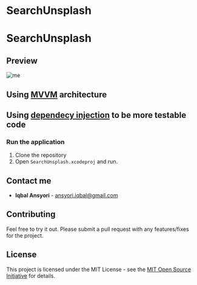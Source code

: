 # SearchUnsplash

# SearchUnsplash

## Preview
![me](https://github.com/iqbalansyor/SearchUnsplash/blob/main/preview.gif)

## Using [MVVM](https://www.objc.io/issues/13-architecture/mvvm/) architecture

## Using [dependecy injection](https://medium.com/ios-os-x-development/dependency-injection-in-swift-a959c6eee0ab) to be more testable code

### Run the application

1) Clone the repository
2) Open `SearchUnsplash.xcodeproj` and run.

## Contact me
* **Iqbal Ansyori** - [ansyori.iqbal@gmail.com](mailto:ansyori.iqbal@gmail.com)

## Contributing
Feel free to try it out. Please submit a pull request with any features/fixes for the project.

## License
This project is licensed under the MIT License - see the [MIT Open Source Initiative](https://opensource.org/licenses/MIT) for details.

